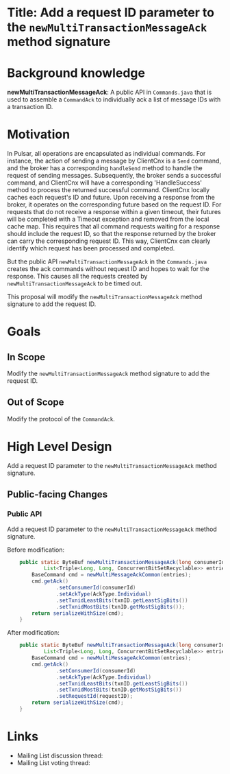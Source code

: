 # Title: Add a request ID parameter to the `newMultiTransactionMessageAck` method signature

# Background knowledge
**newMultiTransactionMessageAck**: A public API in `Commands.java` that is used to assemble a `CommandAck` to individually ack a list of message IDs with a transaction ID.


# Motivation
In Pulsar, all operations are encapsulated as individual commands.
For instance, the action of sending a message by ClientCnx is a `Send` command, and the broker has a corresponding `handleSend` method to handle the request of sending messages. 
Subsequently, the broker sends a successful command, and ClientCnx will have a corresponding 'HandleSuccess' method to process the returned successful command.
ClientCnx locally caches each request's ID and future. Upon receiving a response from the broker, it operates on the corresponding future based on the request ID. 
For requests that do not receive a response within a given timeout, their futures will be completed with a Timeout exception and removed from the local cache map.
This requires that all command requests waiting for a response should include the request ID, so that the response returned by the broker can carry the corresponding request ID. 
This way, ClientCnx can clearly identify which request has been processed and completed.

But the public API `newMultiTransactionMessageAck` in the `Commands.java` creates the ack commands without request ID and hopes to wait for the response.
This causes all the requests created by `newMultiTransactionMessageAck` to be timed out.

This proposal will modify the `newMultiTransactionMessageAck` method signature to add the request ID.

# Goals

## In Scope

Modify the `newMultiTransactionMessageAck` method signature to add the request ID.

## Out of Scope

Modify the protocol of the `CommandAck`.

# High Level Design
Add a request ID parameter to the `newMultiTransactionMessageAck` method signature.

## Public-facing Changes

### Public API
Add a request ID parameter to the `newMultiTransactionMessageAck` method signature.

Before modification:
```java
    public static ByteBuf newMultiTransactionMessageAck(long consumerId, TxnID txnID,
            List<Triple<Long, Long, ConcurrentBitSetRecyclable>> entries) {
        BaseCommand cmd = newMultiMessageAckCommon(entries);
        cmd.getAck()
                .setConsumerId(consumerId)
                .setAckType(AckType.Individual)
                .setTxnidLeastBits(txnID.getLeastSigBits())
                .setTxnidMostBits(txnID.getMostSigBits());
        return serializeWithSize(cmd);
    }
```
After modification:
```java
    public static ByteBuf newMultiTransactionMessageAck(long consumerId, TxnID txnID,
            List<Triple<Long, Long, ConcurrentBitSetRecyclable>> entries, long requestID) {
        BaseCommand cmd = newMultiMessageAckCommon(entries);
        cmd.getAck()
                .setConsumerId(consumerId)
                .setAckType(AckType.Individual)
                .setTxnidLeastBits(txnID.getLeastSigBits())
                .setTxnidMostBits(txnID.getMostSigBits())
                .setRequestId(requestID);
        return serializeWithSize(cmd);
    }
```

# Links

<!--
Updated afterwards
-->
* Mailing List discussion thread:
* Mailing List voting thread: